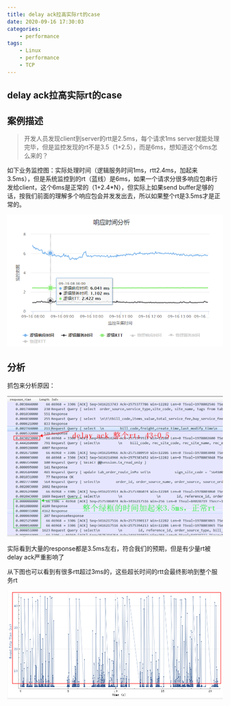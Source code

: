 ```yaml
---
title: delay ack拉高实际rt的case
date: 2020-09-16 17:30:03
categories:
    - performance
tags:
    - Linux
    - performance
    - TCP
---
```


## delay ack拉高实际rt的case

## 案例描述

> 开发人员发现client到server的rtt是2.5ms，每个请求1ms server就能处理完毕，但是监控发现的rt不是3.5（1+2.5），而是6ms，想知道这个6ms怎么来的？

如下业务监控图：实际处理时间（逻辑服务时间1ms，rtt2.4ms，加起来3.5ms），但是系统监控到的rt（蓝线）是6ms，如果一个请求分很多响应包串行发给client，这个6ms是正常的（1+2.4*N），但实际上如果send buffer足够的话，按我们前面的理解多个响应包会并发发出去，所以如果整个rt是3.5ms才是正常的。

![image.png](/images/oss/d56f87a19a10b0ac9a3b7009641247a0.png)

## 分析

抓包来分析原因：

![image.png](/images/oss/d5e2e358dd1a24e104f54815c84875c9.png)

实际看到大量的response都是3.5ms左右，符合我们的预期，但是有少量rt被delay ack严重影响了

从下图也可以看到有很多rtt超过3ms的，这些超长时间的rtt会最终影响到整个服务rt

![image.png](/images/oss/48eae3dcd7c78a68b0afd5c66f783f23.png)